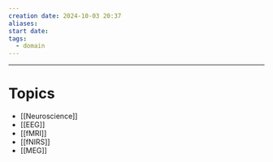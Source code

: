 ```yaml
---
creation date: 2024-10-03 20:37
aliases: 
start date: 
tags:
  - domain
---
```

---
# Topics

- [[Neuroscience]]
- [[EEG]]
- [[fMRI]]
- [[fNIRS]]
- [[MEG]]